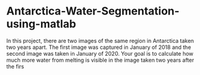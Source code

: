 # Antarctica-Water-Segmentation-using-matlab
In this project, there are two images of the same region in Antarctica taken two years apart. The first image was captured in January of 2018 and the second image was taken in January of 2020. Your goal is to calculate how much more water from melting is visible in the image taken two years after the firs
